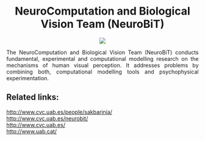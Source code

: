 <h1 align="center">
NeuroComputation and Biological Vision Team (NeuroBiT)
</h1>

<p align="center">
<img src="http://www.cvc.uab.es/wp-content/uploads/2014/07/human_brains_small-300x225.jpg" />
</p>

<p align="justify">
The NeuroComputation and Biological Vision Team (NeuroBiT) conducts fundamental, experimental and computational modelling research on the mechanisms of human visual perception. It addresses problems by combining both, computational modelling tools and psychophysical experimentation.
</p>

Related links:
--------
http://www.cvc.uab.es/people/sakbarinia/ <br>
http://www.cvc.uab.es/neurobit/ <br>
http://www.cvc.uab.es/ <br>
http://www.uab.cat/
